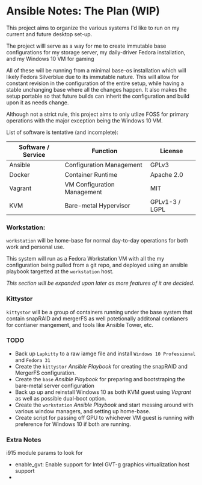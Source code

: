 # Ansible Notes: The Plan (WIP)
This project aims to organize the various systems I'd like to run on my current and future desktop set-up.

The project willl serve as a way for me to create immutable base configurations for my storage server, my daily-driver Fedora installation, and my Windows 10 VM for gaming 

All of these will be running from a minimal base-os installation which will likely Fedora Silverblue due to its immutable nature. This will allow for constant revision in the configuration of the entire setup, while having a stable unchanging base where all the changes happen. It also makes the setup portable so that future builds can inherit the configuration and build upon it as needs change.

Although not a strict rule, this project aims to only utlize FOSS for primary operations with the major exception being the Windows 10 VM.

List of software is tentative (and incomplete):

| Software / Service | Function                    | License        |
| ------------------ | --------------------------- | -------------- |
| Ansible            | Configuration Management    | GPLv3          |
| Docker             | Container Runtime           | Apache 2.0     |
| Vagrant            | VM Configuration Management | MIT            |
| KVM                | Bare-metal Hypervisor       | GPLv1-3 / LGPL |


### Workstation:

`workstation` will be home-base for normal day-to-day operations for both work and personal use.

This system will run as a Fedora Workstation VM with all the my configuration being pulled from a git repo, and deployed using an ansible playbook targetted at the `workstation` host.

_This section will be expanded upon later as more features of it are decided._

### Kittystor

`kittystor` will be a group of containers running under the base system that contain snapRAID and mergerFS as well potetionally additonal contianers for contianer mangement, and tools like Ansible Tower, etc.



### TODO

* Back up `Lapkitty` to a raw iamge file and install `Windows 10 Professional` and `Fedora 31` 
* Create the `kittystor` _Ansible Playbook_ for creating the snapRAID and MergerFS configuration.
* Create the `base` _Ansible Playbook_ for preparing and bootstraping the bare-metal server configuration
* Back up up and reinstall Windows 10 as both KVM guest using _Vagrant_ as well as possible dual-boot option.
* Create the `workstation` _Ansible Playbook_ and start messing around with various window managers, and setting up home-base.
* Create script for passing off GPU to whichever VM guest is running with preference for Windows 10 if both are running.

### Extra Notes

i915 module params to look for
* enable_gvt: Enable support for Intel GVT-g graphics virtualization host support
* 
